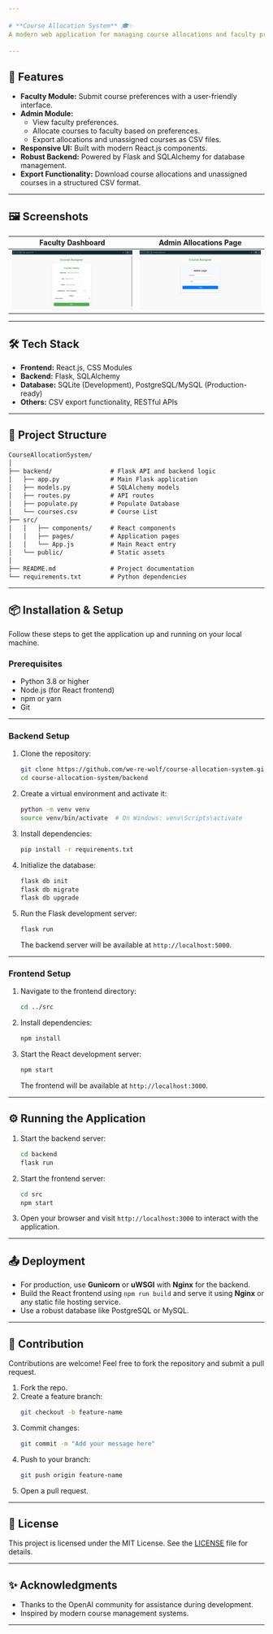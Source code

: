 ```yaml
---

# **Course Allocation System** 🎓✨  
A modern web application for managing course allocations and faculty preferences with efficiency and ease. This system provides a seamless interface for faculty to submit course preferences and administrators to allocate courses intelligently.  

---
```


## **🚀 Features**
- **Faculty Module:** Submit course preferences with a user-friendly interface.  
- **Admin Module:**  
  - View faculty preferences.  
  - Allocate courses to faculty based on preferences.  
  - Export allocations and unassigned courses as CSV files.  
- **Responsive UI:** Built with modern React.js components.  
- **Robust Backend:** Powered by Flask and SQLAlchemy for database management.  
- **Export Functionality:** Download course allocations and unassigned courses in a structured CSV format.  

---

## **🖼️ Screenshots**
| Faculty Dashboard | Admin Allocations Page |
|-------------------|-------------------------|
| ![Faculty Dashboard Screenshot](https://github.com/we-re-wolf/Course-Allocation-System/blob/main/images/Screenshot%202024-12-08%20173209.png) | ![Admin Allocations Page Screenshot](https://github.com/we-re-wolf/Course-Allocation-System/blob/main/images/admin.png) |

---

## **🛠️ Tech Stack**
- **Frontend:** React.js, CSS Modules  
- **Backend:** Flask, SQLAlchemy  
- **Database:** SQLite (Development), PostgreSQL/MySQL (Production-ready)  
- **Others:** CSV export functionality, RESTful APIs  

---

## **📂 Project Structure**
```
CourseAllocationSystem/
│
├── backend/                # Flask API and backend logic
│   ├── app.py              # Main Flask application
│   ├── models.py           # SQLAlchemy models
│   ├── routes.py           # API routes
│   ├── populate.py         # Populate Database
│   └── courses.csv         # Course List
├── src/                
│   │   ├── components/     # React components
│   │   ├── pages/          # Application pages
│   │   └── App.js          # Main React entry
│   └── public/             # Static assets
│
├── README.md               # Project documentation
└── requirements.txt        # Python dependencies
```

---

## **📦 Installation & Setup**
Follow these steps to get the application up and running on your local machine.

### **Prerequisites**
- Python 3.8 or higher  
- Node.js (for React frontend)  
- npm or yarn  
- Git  

---

### **Backend Setup**
1. Clone the repository:
   ```bash
   git clone https://github.com/we-re-wolf/course-allocation-system.git
   cd course-allocation-system/backend
   ```

2. Create a virtual environment and activate it:
   ```bash
   python -m venv venv
   source venv/bin/activate  # On Windows: venv\Scripts\activate
   ```

3. Install dependencies:
   ```bash
   pip install -r requirements.txt
   ```

4. Initialize the database:
   ```bash
   flask db init
   flask db migrate
   flask db upgrade
   ```

5. Run the Flask development server:
   ```bash
   flask run
   ```
   The backend server will be available at `http://localhost:5000`.

---

### **Frontend Setup**
1. Navigate to the frontend directory:
   ```bash
   cd ../src
   ```

2. Install dependencies:
   ```bash
   npm install
   ```

3. Start the React development server:
   ```bash
   npm start
   ```
   The frontend will be available at `http://localhost:3000`.

---

## **⚙️ Running the Application**
1. Start the backend server:
   ```bash
   cd backend
   flask run
   ```

2. Start the frontend server:
   ```bash
   cd src
   npm start
   ```

3. Open your browser and visit `http://localhost:3000` to interact with the application.

---

## **📤 Deployment**
- For production, use **Gunicorn** or **uWSGI** with **Nginx** for the backend.  
- Build the React frontend using `npm run build` and serve it using **Nginx** or any static file hosting service.  
- Use a robust database like PostgreSQL or MySQL.  

---

## **🤝 Contribution**
Contributions are welcome! Feel free to fork the repository and submit a pull request.  

1. Fork the repo.  
2. Create a feature branch:
   ```bash
   git checkout -b feature-name
   ```
3. Commit changes:
   ```bash
   git commit -m "Add your message here"
   ```
4. Push to your branch:
   ```bash
   git push origin feature-name
   ```
5. Open a pull request.

---

## **📄 License**
This project is licensed under the MIT License. See the [LICENSE](LICENSE) file for details.

---

## **✨ Acknowledgments**
- Thanks to the OpenAI community for assistance during development.  
- Inspired by modern course management systems.  

---
